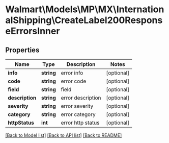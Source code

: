 # Walmart\Models\MP\MX\InternationalShipping\CreateLabel200ResponseErrorsInner

## Properties

Name | Type | Description | Notes
------------ | ------------- | ------------- | -------------
**info** | **string** | error info | [optional]
**code** | **string** | error code | [optional]
**field** | **string** | field | [optional]
**description** | **string** | error description | [optional]
**severity** | **string** | error severity | [optional]
**category** | **string** | error category | [optional]
**httpStatus** | **int** | error http status | [optional]


[[Back to Model list]](./) [[Back to API list]](../../../../../README.md#supported-apis) [[Back to README]](../../../../../README.md)
